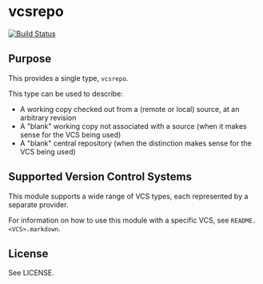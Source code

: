 vcsrepo
=======

[![Build Status](https://travis-ci.org/puppetlabs/puppetlabs-vcsrepo.png?branch=master)](https://travis-ci.org/puppetlabs/puppetlabs-vcsrepo)

Purpose
-------

This provides a single type, `vcsrepo`.

This type can be used to describe:

* A working copy checked out from a (remote or local) source, at an
  arbitrary revision
* A "blank" working copy not associated with a source (when it makes
  sense for the VCS being used)
* A "blank" central repository (when the distinction makes sense for the VCS
  being used)

Supported Version Control Systems
---------------------------------

This module supports a wide range of VCS types, each represented by a
separate provider.

For information on how to use this module with a specific VCS, see
`README.<VCS>.markdown`.

License
-------

See LICENSE.
